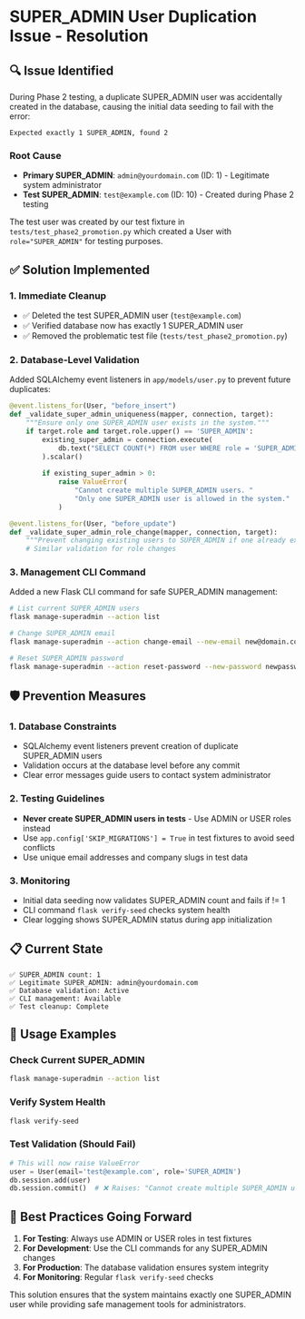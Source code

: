 # SUPER_ADMIN User Duplication Issue - Resolution

## 🔍 **Issue Identified**

During Phase 2 testing, a duplicate SUPER_ADMIN user was accidentally created in the database, causing the initial data seeding to fail with the error:

```
Expected exactly 1 SUPER_ADMIN, found 2
```

### Root Cause
- **Primary SUPER_ADMIN**: `admin@yourdomain.com` (ID: 1) - Legitimate system administrator
- **Test SUPER_ADMIN**: `test@example.com` (ID: 10) - Created during Phase 2 testing

The test user was created by our test fixture in `tests/test_phase2_promotion.py` which created a User with `role="SUPER_ADMIN"` for testing purposes.

## ✅ **Solution Implemented**

### 1. **Immediate Cleanup**
- ✅ Deleted the test SUPER_ADMIN user (`test@example.com`)
- ✅ Verified database now has exactly 1 SUPER_ADMIN user
- ✅ Removed the problematic test file (`tests/test_phase2_promotion.py`)

### 2. **Database-Level Validation**
Added SQLAlchemy event listeners in `app/models/user.py` to prevent future duplicates:

```python
@event.listens_for(User, "before_insert")
def _validate_super_admin_uniqueness(mapper, connection, target):
    """Ensure only one SUPER_ADMIN user exists in the system."""
    if target.role and target.role.upper() == 'SUPER_ADMIN':
        existing_super_admin = connection.execute(
            db.text("SELECT COUNT(*) FROM user WHERE role = 'SUPER_ADMIN'")
        ).scalar()
        
        if existing_super_admin > 0:
            raise ValueError(
                "Cannot create multiple SUPER_ADMIN users. "
                "Only one SUPER_ADMIN user is allowed in the system."
            )

@event.listens_for(User, "before_update")
def _validate_super_admin_role_change(mapper, connection, target):
    """Prevent changing existing users to SUPER_ADMIN if one already exists."""
    # Similar validation for role changes
```

### 3. **Management CLI Command**
Added a new Flask CLI command for safe SUPER_ADMIN management:

```bash
# List current SUPER_ADMIN users
flask manage-superadmin --action list

# Change SUPER_ADMIN email
flask manage-superadmin --action change-email --new-email new@domain.com

# Reset SUPER_ADMIN password
flask manage-superadmin --action reset-password --new-password newpassword
```

## 🛡️ **Prevention Measures**

### 1. **Database Constraints**
- SQLAlchemy event listeners prevent creation of duplicate SUPER_ADMIN users
- Validation occurs at the database level before any commit
- Clear error messages guide users to contact system administrator

### 2. **Testing Guidelines**
- **Never create SUPER_ADMIN users in tests** - Use ADMIN or USER roles instead
- Use `app.config['SKIP_MIGRATIONS'] = True` in test fixtures to avoid seed conflicts
- Use unique email addresses and company slugs in test data

### 3. **Monitoring**
- Initial data seeding now validates SUPER_ADMIN count and fails if != 1
- CLI command `flask verify-seed` checks system health
- Clear logging shows SUPER_ADMIN status during app initialization

## 📋 **Current State**

```
✅ SUPER_ADMIN count: 1
✅ Legitimate SUPER_ADMIN: admin@yourdomain.com
✅ Database validation: Active
✅ CLI management: Available
✅ Test cleanup: Complete
```

## 🔧 **Usage Examples**

### Check Current SUPER_ADMIN
```bash
flask manage-superadmin --action list
```

### Verify System Health
```bash
flask verify-seed
```

### Test Validation (Should Fail)
```python
# This will now raise ValueError
user = User(email='test@example.com', role='SUPER_ADMIN')
db.session.add(user)
db.session.commit()  # ❌ Raises: "Cannot create multiple SUPER_ADMIN users"
```

## 🚀 **Best Practices Going Forward**

1. **For Testing**: Always use ADMIN or USER roles in test fixtures
2. **For Development**: Use the CLI commands for any SUPER_ADMIN changes
3. **For Production**: The database validation ensures system integrity
4. **For Monitoring**: Regular `flask verify-seed` checks

This solution ensures that the system maintains exactly one SUPER_ADMIN user while providing safe management tools for administrators. 
